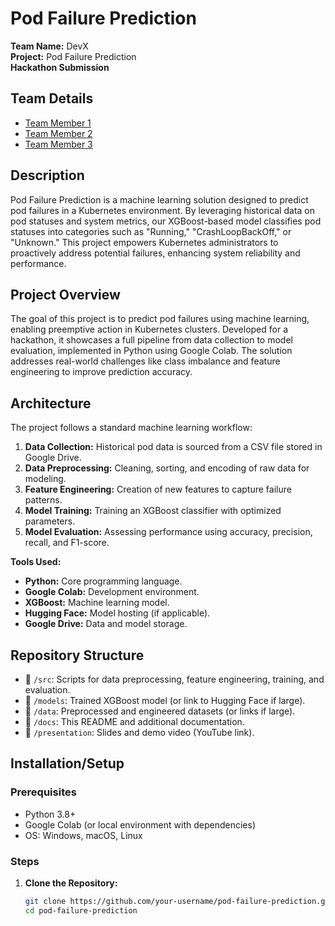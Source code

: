 # Pod Failure Prediction

**Team Name:** DevX  
**Project:** Pod Failure Prediction  
**Hackathon Submission**

## Team Details
- [Team Member 1](https://github.com/username1)  
- [Team Member 2](https://github.com/username2)  
- [Team Member 3](https://github.com/username3)  

## Description
Pod Failure Prediction is a machine learning solution designed to predict pod failures in a Kubernetes environment. By leveraging historical data on pod statuses and system metrics, our XGBoost-based model classifies pod statuses into categories such as "Running," "CrashLoopBackOff," or "Unknown." This project empowers Kubernetes administrators to proactively address potential failures, enhancing system reliability and performance.

## Project Overview
The goal of this project is to predict pod failures using machine learning, enabling preemptive action in Kubernetes clusters. Developed for a hackathon, it showcases a full pipeline from data collection to model evaluation, implemented in Python using Google Colab. The solution addresses real-world challenges like class imbalance and feature engineering to improve prediction accuracy.

## Architecture
The project follows a standard machine learning workflow:

1. **Data Collection:** Historical pod data is sourced from a CSV file stored in Google Drive.
2. **Data Preprocessing:** Cleaning, sorting, and encoding of raw data for modeling.
3. **Feature Engineering:** Creation of new features to capture failure patterns.
4. **Model Training:** Training an XGBoost classifier with optimized parameters.
5. **Model Evaluation:** Assessing performance using accuracy, precision, recall, and F1-score.

**Tools Used:**
- **Python:** Core programming language.
- **Google Colab:** Development environment.
- **XGBoost:** Machine learning model.
- **Hugging Face:** Model hosting (if applicable).
- **Google Drive:** Data and model storage.

## Repository Structure
- 📁 `/src`: Scripts for data preprocessing, feature engineering, training, and evaluation.  
- 📁 `/models`: Trained XGBoost model (or link to Hugging Face if large).  
- 📁 `/data`: Preprocessed and engineered datasets (or links if large).  
- 📁 `/docs`: This README and additional documentation.  
- 📁 `/presentation`: Slides and demo video (YouTube link).

## Installation/Setup
### Prerequisites
- Python 3.8+
- Google Colab (or local environment with dependencies)
- OS: Windows, macOS, Linux

### Steps
1. **Clone the Repository:**
   ```bash
   git clone https://github.com/your-username/pod-failure-prediction.git
   cd pod-failure-prediction
